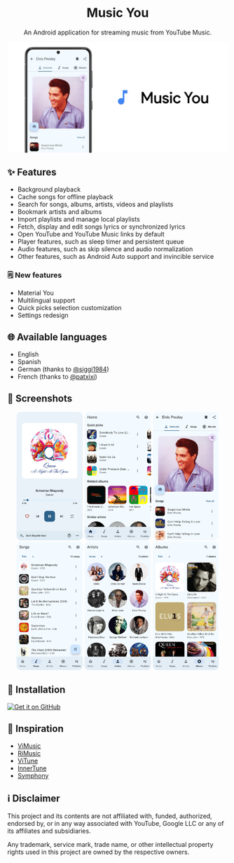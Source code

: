 <h1 style="text-align: center">Music You</h1>

<p style="text-align: center">An Android application for streaming music from YouTube Music.</p>

![Repository preview](./screenshots/repository_preview.jpg)

## ✨ Features

- Background playback
- Cache songs for offline playback
- Search for songs, albums, artists, videos and playlists
- Bookmark artists and albums
- Import playlists and manage local playlists
- Fetch, display and edit songs lyrics or synchronized lyrics
- Open YouTube and YouTube Music links by default
- Player features, such as sleep timer and persistent queue
- Audio features, such as skip silence and audio normalization
- Other features, such as Android Auto support and invincible service

### 🗒️ New features

- Material You
- Multilingual support
- Quick picks selection customization
- Settings redesign

## 🌐 Available languages

- English
- Spanish
- German (thanks to [@siggi1984](https://github.com/siggi1984))
- French (thanks to [@patxixi](https://github.com/patxixi))

## 📸 Screenshots

<div style="text-align: center">
    <img src="./screenshots/screenshot_player.png" alt="Player" style="width: 30%; border-radius: 10px">
    <img src="./screenshots/screenshot_home.png" alt="Home" style="width: 30%; border-radius: 10px">
    <img src="./screenshots/screenshot_artist.png" alt="Artist" style="width: 30%; border-radius: 10px">
    <img src="./screenshots/screenshot_songs.png" alt="Songs" style="width: 30%; border-radius: 10px">
    <img src="./screenshots/screenshot_artists.png" alt="Artists" style="width: 30%; border-radius: 10px">
    <img src="./screenshots/screenshot_albums.png" alt="Albums" style="width: 30%; border-radius: 10px">
</div>

## 📲 Installation

[<img src="https://github.com/machiav3lli/oandbackupx/blob/034b226cea5c1b30eb4f6a6f313e4dadcbb0ece4/badge_github.png"
alt="Get it on GitHub"
height="80">](https://github.com/DanielSevillano/music-you/releases/latest)

## 🌟 Inspiration

- [ViMusic](https://github.com/vfsfitvnm/ViMusic)
- [RiMusic](https://github.com/fast4x/RiMusic)
- [ViTune](https://github.com/25huizengek1/ViTune)
- [InnerTune](https://github.com/z-huang/InnerTune)
- [Symphony](https://github.com/zyrouge/symphony)

## ℹ️ Disclaimer

This project and its contents are not affiliated with, funded, authorized, endorsed by, or in any
way associated with YouTube, Google LLC or any of its affiliates and subsidiaries.

Any trademark, service mark, trade name, or other intellectual property rights used in this project
are owned by the respective owners.